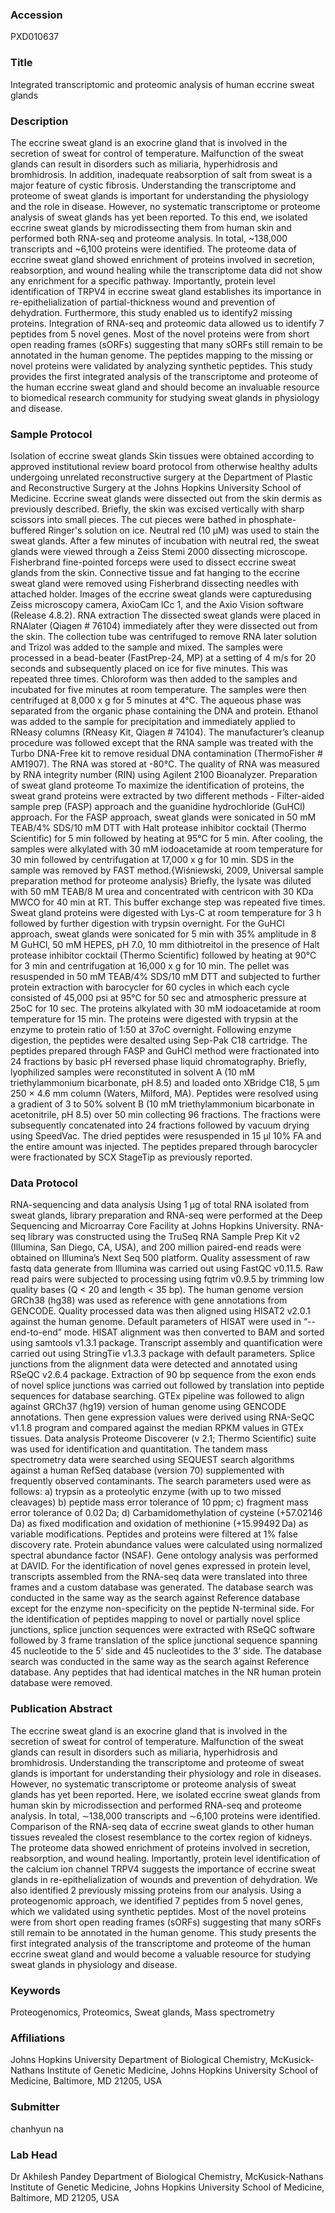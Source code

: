 ### Accession
PXD010637

### Title
Integrated transcriptomic and proteomic analysis of human eccrine sweat glands

### Description
The eccrine sweat gland is an exocrine gland that is involved in the secretion of sweat for control of temperature. Malfunction of the sweat glands can result in disorders such as miliaria, hyperhidrosis and bromhidrosis. In addition, inadequate reabsorption of salt from sweat is a major feature of cystic fibrosis. Understanding the transcriptome and proteome of sweat glands is important for understanding the physiology and the role in disease. However, no systematic transcriptome or proteome analysis of sweat glands has yet been reported. To this end, we isolated eccrine sweat glands by microdissecting them from human skin and performed both RNA-seq and proteome analysis. In total, ~138,000 transcripts and ~6,100 proteins were identified. The proteome data of eccrine sweat gland showed enrichment of proteins involved in secretion, reabsorption, and wound healing while the transcriptome data did not show any enrichment for a specific pathway. Importantly, protein level identification of TRPV4 in eccrine sweat gland establishes its importance in re-epithelialization of partial-thickness wound and prevention of dehydration. Furthermore, this study enabled us to identify2 missing proteins. Integration of RNA-seq and proteomic data allowed us to identify 7 peptides from 5 novel genes. Most of the novel proteins were from short open reading frames (sORFs) suggesting that many sORFs still remain to be annotated in the human genome. The peptides mapping to the missing or novel proteins were validated by analyzing synthetic peptides. This study provides the first integrated analysis of the transcriptome and proteome of the human eccrine sweat gland and should become an invaluable resource to biomedical research community for studying sweat glands in physiology and disease.

### Sample Protocol
Isolation of eccrine sweat glands Skin tissues were obtained according to approved institutional review board protocol from otherwise healthy adults undergoing unrelated reconstructive surgery at the Department of Plastic and Reconstructive Surgery at the Johns Hopkins University School of Medicine. Eccrine sweat glands were dissected out from the skin dermis as previously described. Briefly, the skin was excised vertically with sharp scissors into small pieces. The cut pieces were bathed in phosphate-buffered Ringer's solution on ice. Neutral red (10 µM) was used to stain the sweat glands. After a few minutes of incubation with neutral red, the sweat glands were viewed through a Zeiss Stemi 2000 dissecting microscope. Fisherbrand fine-pointed forceps were used to dissect eccrine sweat glands from the skin. Connective tissue and fat hanging to the eccrine sweat gland were removed using Fisherbrand dissecting needles with attached holder. Images of the eccrine sweat glands were capturedusing Zeiss microscopy camera, AxioCam lCc 1, and the Axio Vision software (Release 4.8.2).   RNA extraction  The dissected sweat glands were placed in RNAlater (Qiagen # 76104) immediately after they were dissected out from the skin. The collection tube was centrifuged to remove RNA later solution and Trizol was added to the sample and mixed. The samples were processed in a bead-beater (FastPrep-24, MP) at a setting of 4 m/s for 20 seconds and subsequently placed on ice for five minutes. This was repeated three times. Chloroform was then added to the samples and incubated for five minutes at room temperature. The samples were then centrifuged at 8,000 x g for 5 minutes at 4°C. The aqueous phase was separated from the organic phase containing the DNA and protein. Ethanol was added to the sample for precipitation and immediately applied to RNeasy columns (RNeasy Kit, Qiagen # 74104). The manufacturer’s cleanup procedure was followed except that the RNA sample was treated with the Turbo DNA-Free kit to remove residual DNA contamination (ThermoFisher # AM1907). The RNA was stored at -80°C. The quality of RNA was measured by RNA integrity number (RIN) using Agilent 2100 Bioanalyzer.  Preparation of sweat gland proteome To maximize the identification of proteins, the sweat grand proteins were extracted by two different methods - Filter-aided sample prep (FASP) approach and the guanidine hydrochloride (GuHCl) approach. For the FASP approach, sweat glands were sonicated in 50 mM TEAB/4% SDS/10 mM DTT with Halt protease inhibitor cocktail (Thermo Scientific) for 5 min followed by heating at 95°C for 5 min. After cooling, the samples were alkylated with 30 mM iodoacetamide at room temperature for 30 min followed by centrifugation at 17,000 x g for 10 min. SDS in the sample was removed by FAST method.{Wiśniewski, 2009, Universal sample preparation method for proteome analysis} Briefly, the lysate was diluted with 50 mM TEAB/8 M urea and concentrated with centricon with 30 KDa MWCO for 40 min at RT. This buffer exchange step was repeated five times. Sweat gland proteins were digested with Lys-C at room temperature for 3 h followed by further digestion with trypsin overnight. For the GuHCl approach, sweat glands were sonicated for 5 min with 35% amplitude in 8 M GuHCl, 50 mM HEPES, pH 7.0, 10 mm dithiotreitol in the presence of Halt protease inhibitor cocktail (Thermo Scientific) followed by heating at 90°C for 3 min and centrifugation at 16,000 x g for 10 min. The pellet was resuspended in 50 mM TEAB/4% SDS/10 mM DTT and subjected to further protein extraction with barocycler for 60 cycles in which each cycle consisted of 45,000 psi at 95°C for 50 sec and atmospheric pressure at 25oC for 10 sec. The proteins alkylated with 30 mM iodoacetamide at room temperature for 15 min. The proteins were digested with trypsin at the enzyme to protein ratio of 1:50 at 37oC overnight. Following enzyme digestion, the peptides were desalted using Sep-Pak C18 cartridge. The peptides prepared through FASP and GuHCl method were fractionated into 24 fractions by basic pH reversed phase liquid chromatography. Briefly, lyophilized samples were reconstituted in solvent A (10 mM triethylammonium bicarbonate, pH 8.5) and loaded onto XBridge C18, 5 μm 250 × 4.6 mm column (Waters, Milford, MA). Peptides were resolved using a gradient of 3 to 50% solvent B (10 mM triethylammonium bicarbonate in acetonitrile, pH 8.5) over 50 min collecting 96 fractions. The fractions were subsequently concatenated into 24 fractions followed by vacuum drying using SpeedVac. The dried peptides were resuspended in 15 µl 10% FA and the entire amount was injected. The peptides prepared through barocycler were fractionated by SCX StageTip as previously reported.

### Data Protocol
RNA-sequencing and data analysis Using 1 µg of total RNA isolated from sweat glands, library preparation and RNA-seq were performed at the Deep Sequencing and Microarray Core Facility at Johns Hopkins University. RNA-seq library was constructed using the TruSeq RNA Sample Prep Kit v2 (Illumina, San Diego, CA, USA), and 200 million paired-end reads were obtained on Illumina’s Next Seq 500 platform. Quality assessment of raw fastq data generate from Illumina was carried out using FastQC v0.11.5. Raw read pairs were subjected to processing using fqtrim v0.9.5 by trimming low quality bases (Q < 20 and length < 35 bp). The human genome version GRCh38 (hg38) was used as reference with gene annotations from GENCODE. Quality processed data was then aligned using HISAT2 v2.0.1 against the human genome. Default parameters of HISAT were used in “--end-to-end” mode. HISAT alignment was then converted to BAM and sorted using samtools v1.3.1 package. Transcript assembly and quantification were carried out using StringTie v1.3.3 package with default parameters. Splice junctions from the alignment data were detected and annotated using RSeQC v2.6.4 package. Extraction of 90 bp sequence from the exon ends of novel splice junctions was carried out followed by translation into peptide sequences for database searching. GTEx pipeline was followed to align against GRCh37 (hg19) version of human genome using GENCODE annotations. Then gene expression values were derived using RNA-SeQC v1.1.8 program and compared against the median RPKM values in GTEx tissues.  Data analysis Proteome Discoverer (v 2.1; Thermo Scientific) suite was used for identification and quantitation. The tandem mass spectrometry data were searched using SEQUEST search algorithms against a human RefSeq database (version 70) supplemented with frequently observed contaminants. The search parameters used were as follows: a) trypsin as a proteolytic enzyme (with up to two missed cleavages) b) peptide mass error tolerance of 10 ppm; c) fragment mass error tolerance of 0.02 Da; d) Carbamidomethylation of cysteine (+57.02146 Da) as fixed modification and oxidation of methionine (+15.99492 Da) as variable modifications. Peptides and proteins were filtered at 1% false discovery rate. Protein abundance values were calculated using normalized spectral abundance factor (NSAF). Gene ontology analysis was performed at DAVID. For the identification of novel genes expressed in protein level, transcripts assembled from the RNA-seq data were translated into three frames and a custom database was generated. The database search was conducted in the same way as the search against Reference database except for the enzyme non-specificity on the peptide N-terminal side. For the identification of peptides mapping to novel or partially novel splice junctions, splice junction sequences were extracted with RSeQC software followed by 3 frame translation of the splice junctional sequence spanning 45 nucleotide to the 5’ side and 45 nucleotides to the 3’ side. The database search was conducted in the same way as the search against Reference database. Any peptides that had identical matches in the  NR human protein database were removed.

### Publication Abstract
The eccrine sweat gland is an exocrine gland that is involved in the secretion of sweat for control of temperature. Malfunction of the sweat glands can result in disorders such as miliaria, hyperhidrosis and bromhidrosis. Understanding the transcriptome and proteome of sweat glands is important for understanding their physiology and role in diseases. However, no systematic transcriptome or proteome analysis of sweat glands has yet been reported. Here, we isolated eccrine sweat glands from human skin by microdissection and performed RNA-seq and proteome analysis. In total, &#x223c;138,000 transcripts and &#x223c;6,100 proteins were identified. Comparison of the RNA-seq data of eccrine sweat glands to other human tissues revealed the closest resemblance to the cortex region of kidneys. The proteome data showed enrichment of proteins involved in secretion, reabsorption, and wound healing. Importantly, protein level identification of the calcium ion channel TRPV4 suggests the importance of eccrine sweat glands in re-epithelialization of wounds and prevention of dehydration. We also identified 2 previously missing proteins from our analysis. Using a proteogenomic approach, we identified 7 peptides from 5 novel genes, which we validated using synthetic peptides. Most of the novel proteins were from short open reading frames (sORFs) suggesting that many sORFs still remain to be annotated in the human genome. This study presents the first integrated analysis of the transcriptome and proteome of the human eccrine sweat gland and would become a valuable resource for studying sweat glands in physiology and disease.

### Keywords
Proteogenomics, Proteomics, Sweat glands, Mass spectrometry

### Affiliations
Johns Hopkins University
Department of Biological Chemistry, McKusick-Nathans Institute of Genetic Medicine, Johns Hopkins University School of Medicine, Baltimore, MD 21205, USA

### Submitter
chanhyun na

### Lab Head
Dr Akhilesh Pandey
Department of Biological Chemistry, McKusick-Nathans Institute of Genetic Medicine, Johns Hopkins University School of Medicine, Baltimore, MD 21205, USA


